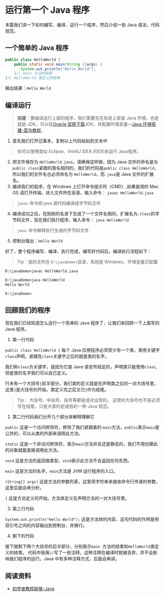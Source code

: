 # 运行第一个 Java 程序

本篇我们讲一下如何编写、编译、运行一个程序，然后介绍一些 Java 语法，代码规范。
## 一个简单的 Java 程序
```java
public class HelloWorld {
    public static void main(String []args) {
       System.out.println("Hello World");
    }// main 方法的结束
}// HelloWorld 类定义的结束
```
输出结果：`Hello World`
## 编译运行
> **前提**：要编译运行上面的程序，我们需要先在系统上安装 Java 环境，也是就是 JDK，可以在[Oracle 官网下载](https://www.oracle.com/java/technologies/downloads/)JDK，并配置环境变量—[Java 环境搭建-菜鸟教程](https://www.runoob.com/java/java-environment-setup.html)。

1. 首先我们打开记事本，复制以上代码粘贴到文本中
> 你可以使用类似 Eclipse、IntelliJ IDEA 的IDE来运行 Java程序。

2. 把文件保存为 `HelloWorld.java`，请确保这样做，因为 Java 文件的命名是与`public class`紧跟的类名相同的，我们的代码是`public class HelloWorld`，所以我们的文件名也必须命名为 `HelloWorld`，而`.java`是 Java 文件的扩展名。
2. 编译我们的程序，在 Windows 上打开命令提示符（CMD）,如果是用的 Mac OS 请打开终端，进入文件所在目录，输入命令： `javac HelloWorld.java`
> `javac` 命令把 java 源代码编译成字节码文件

4. 编译成功之后，在刚刚的名录下生成了一个文件名相同，扩展名为`.class`的字节码文件，现在我们执行程序，输入命令： `java HelloWorld`
> `java `命令解释执行生成的字节码文件

5. 控制台输出：`Hello World`​

好了，整个程序编写、编译、执行完成，编写好代码后，编译执行流程如下：
> Tip：我的文件在 `D:\javaDemo\`目录，系统是 Windows，环境变量已配置

```bat
D:\javaDemo>javac HelloWorld.java

D:\javaDemo>java HelloWorld
Hello World

D:\javaDemo>
```
## 回顾我们的程序
现在我们已经知道怎么运行一个简单的 Java 程序了，让我们来回顾一下上面写的 Java 程序。
​
1. 第一行代码

`public class HelloWorld {`
每个 Java 应用程序必须至少有一个类，类用关键字`class`声明，紧跟在`class`关键字之后的就是类的名字。
​

我们称`class`为关键字，是因为它是 Java 语言所规定的，声明类只能使用`class`,但是类的名字我们可以自己定义。
​

行末有一个大括号`{`前半部分，我们类的定义就是在声明类之后的一对大括号里，这里`{`是大括号的开始，类定义完之后又已`}`作为结尾。
> Tip：
> 大括号、中括号、括号等都是成对出现的。
> 这里的大括号也不是必须写在结尾，只是大家约定成俗的一种 Java 规范。

2. 第二行代码我们分开几个部分来解释理解它

`public`
这是一个访问修饰符，修饰了我们紧跟着的 `main`方法，`public`表示`main`是公共的，可以从类的外部来调用此方法。
​

`static`
这是一个非访问修饰符，表示`main`方法并且还是静态的，我们不用创建此的对象就能直接调用此方法。
​

`void`
这是方法的返回值类型，`void`表示此方法不会返回任何东西。
​

`main`
这是方法的名字，`main`方法是 JVM 运行程序的入口。
​

`(String[] args)`
这是方法的参数列表，这里用字符串来接收命令行传递的参数，这里后面会再分析。
​

`{`
这是方法定义的开始。方法体定义在声明方法的一对大括号里。
​

3. 第三行代码

`System.out.println("Hello World");`
这是方法体的内容，这句代码的作用是把双引号之间的内容输出到控制台，并换行。


4. 剩下的代码

接下就剩下两个大括号的后半部分，分别表示`main `方法的结束和`HelloWorld`类定义的结束。
代码中我用`//`写了一些注释，这种注释在编译时就被丢弃，并不会影响我们程序的运行。Java 中有多种注释方式，后面会再讲。

## 阅读资料
- [初学者教程链接-Java](https://beginnersbook.com/2013/05/first-java-program/)
